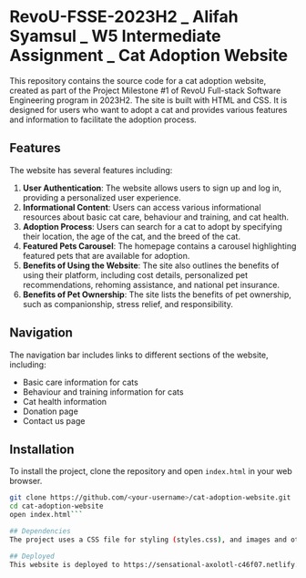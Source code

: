 # RevoU-FSSE-2023H2 _ Alifah Syamsul _ W5 Intermediate Assignment _ Cat Adoption Website

This repository contains the source code for a cat adoption website, created as part of the Project Milestone #1 of RevoU Full-stack Software Engineering program in 2023H2. The site is built with HTML and CSS. It is designed for users who want to adopt a cat and provides various features and information to facilitate the adoption process.

## Features
The website has several features including:

1. **User Authentication**: The website allows users to sign up and log in, providing a personalized user experience.
2. **Informational Content**: Users can access various informational resources about basic cat care, behaviour and training, and cat health.
3. **Adoption Process**: Users can search for a cat to adopt by specifying their location, the age of the cat, and the breed of the cat.
4. **Featured Pets Carousel**: The homepage contains a carousel highlighting featured pets that are available for adoption.
5. **Benefits of Using the Website**: The site also outlines the benefits of using their platform, including cost details, personalized pet recommendations, rehoming assistance, and national pet insurance.
6. **Benefits of Pet Ownership**: The site lists the benefits of pet ownership, such as companionship, stress relief, and responsibility.

## Navigation
The navigation bar includes links to different sections of the website, including:

- Basic care information for cats
- Behaviour and training information for cats
- Cat health information
- Donation page
- Contact us page

## Installation
To install the project, clone the repository and open `index.html` in your web browser.

```bash
git clone https://github.com/<your-username>/cat-adoption-website.git
cd cat-adoption-website
open index.html```

## Dependencies
The project uses a CSS file for styling (styles.css), and images and other assets are stored in the assets directory.

## Deployed
This website is deployed to https://sensational-axolotl-c46f07.netlify.app